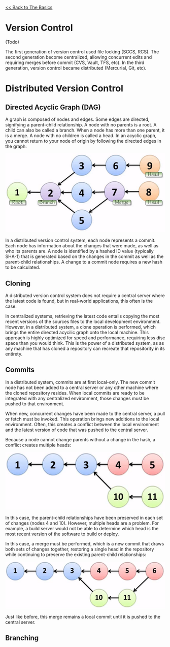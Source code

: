 [<< Back to The Basics](index.md)

# Version Control
(Todo)

The first generation of version control used file locking (SCCS, RCS).  The second generation become centralized, allowing concurrent edits and requiring merges before commit (CVS, Vault, TFS, etc).  In the third generation, version control became distributed (Mercurial, Git, etc).

# Distributed Version Control

## Directed Acyclic Graph (DAG)
A graph is composed of nodes and edges.  Some edges are directed, signifying a parent-child relationship.  A node with no parents is a root.  A child can also be called a branch.  When a node has more than one parent, it is a merge.  A node with no children is called a head.  In an acyclic graph, you cannot return to your node of origin by following the directed edges in the graph:

![DAG](img/dag.png)

In a distributed version control system, each node represents a commit.  Each node has information about the changes that were made, as well as who its parents are.  A node is identified by a hashed ID value (typically SHA-1) that is generated based on the changes in the commit as well as the parent-child relationships.  A change to a commit node requires a new hash to be calculated.

## Cloning
A distributed version control system does not require a central server where the latest code is found, but in real-world applications, this often is the case.  

In centralized systems, retrieving the latest code entails copying the most recent versions of the sources files to the local development environment.  However, in a distributed system, a clone operation is performed, which brings the entire directed acycilic graph onto the local machine.  This approach is highly optimized for speed and performance, requiring less disc space than you would think.  This is the power of a distributed system, as as any machine that has cloned a repository can recreate that repositority in its entirety.

## Commits
In a distributed system, commits are at first local-only.  The new commit node has not been added to a central server or any other machine where the cloned repository resides.  When local commits are ready to be integrated with any centralized environment, those changes must be pushed to that environment.  

When new, concurrent changes have been made to the central server, a pull or fetch must be invoked.  This operation brings new additions to the local environment.  Often, this creates a conflict between the local environment and the latest version of code that was pushed to the central server.  

Because a node cannot change parents without a change in the hash, a conflict creates multiple heads:

![Conflict](img/multiHead.png)

In this case, the parent-child relationships have been preserved in each set of changes (nodes 4 and 10).  However, multiple heads are a problem.  For example, a build server would not be able to determine which head is the most recent version of the software to build or deploy. 

In this case, a merge must be performed, which is a new commit that draws both sets of changes together, restoring a single head in the repository while continuing to preserve the existing parent-child relationships:

![Merge](img/merge.png)

Just like before, this merge remains a local commit until it is pushed to the central server.  

## Branching
